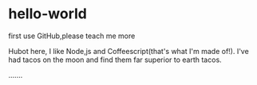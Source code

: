 # hello-world
first use GitHub,please teach me more

Hubot here, I like Node,js and Coffeescript(that's what I'm made of!).
I've had tacos on the moon and find them far superior to earth tacos.

.......
